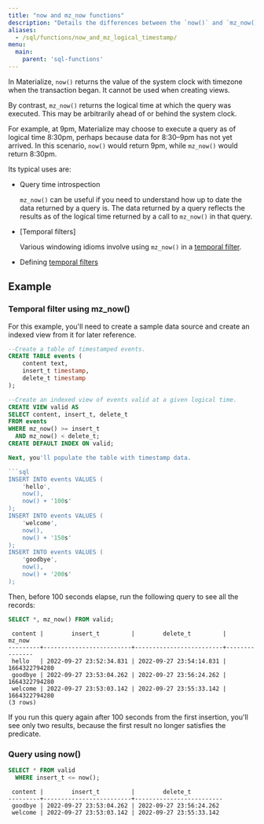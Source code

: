 ```yaml
---
title: "now and mz_now functions"
description: "Details the differences between the `now()` and `mz_now()` functions."
aliases:
  - /sql/functions/now_and_mz_logical_timestamp/
menu:
  main:
    parent: 'sql-functions'
---
```


In Materialize, `now()` returns the value of the system clock with timezone when the transaction began. It cannot be used when creating views.

By contrast, `mz_now()` returns the logical time at which the query was executed. This may be arbitrarily ahead of or behind the system clock.

For example, at 9pm, Materialize may choose to execute a query as of logical time 8:30pm, perhaps because data for 8:30–9pm has not yet arrived. In this scenario, `now()` would return 9pm, while `mz_now()` would return 8:30pm.

Its typical uses are:

* Query time introspection

  `mz_now()` can be useful if you need to understand how up to date the data returned by a query is. The data returned by a query reflects the results as of the logical time returned by a call to `mz_now()` in that query.

* [Temporal filters]

  Various windowing idioms involve using `mz_now()` in a [temporal filter](/sql/patterns/temporal-filters).
* Defining [temporal filters](/sql/patterns/temporal-filters/)



## Example

### Temporal filter using mz_now()

<!-- This example also appears in temporal-filters -->
For this example, you'll need to create a sample data source and create an indexed view from it for later reference.

```sql
--Create a table of timestamped events.
CREATE TABLE events (
    content text,
    insert_t timestamp,
    delete_t timestamp
);

--Create an indexed view of events valid at a given logical time.
CREATE VIEW valid AS
SELECT content, insert_t, delete_t
FROM events
WHERE mz_now() >= insert_t
  AND mz_now() < delete_t;
CREATE DEFAULT INDEX ON valid;

Next, you'll populate the table with timestamp data.

```sql
INSERT INTO events VALUES (
    'hello',
    now(),
    now() + '100s'
);
INSERT INTO events VALUES (
    'welcome',
    now(),
    now() + '150s'
);
INSERT INTO events VALUES (
    'goodbye',
    now(),
    now() + '200s'
);
```

Then, before 100 seconds elapse, run the following query to see all the records:

```sql
SELECT *, mz_now() FROM valid;
```
```nofmt
 content |        insert_t         |        delete_t         |    mz_now
---------+-------------------------+-------------------------+---------------
 hello   | 2022-09-27 23:52:34.831 | 2022-09-27 23:54:14.831 | 1664322794280
 goodbye | 2022-09-27 23:53:04.262 | 2022-09-27 23:56:24.262 | 1664322794280
 welcome | 2022-09-27 23:53:03.142 | 2022-09-27 23:55:33.142 | 1664322794280
(3 rows)
```

If you run this query again after 100 seconds from the first insertion, you'll see only two results, because the first result no longer satisfies the predicate.

### Query using now()


```sql
SELECT * FROM valid
  WHERE insert_t <= now();
```
```nofmt
 content |        insert_t         |        delete_t
---------+-------------------------+-------------------------
 goodbye | 2022-09-27 23:53:04.262 | 2022-09-27 23:56:24.262
 welcome | 2022-09-27 23:53:03.142 | 2022-09-27 23:55:33.142
```
